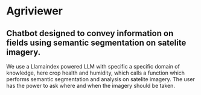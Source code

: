 # Agriviewer 

## Chatbot designed to convey information on fields using semantic segmentation on satelite imagery. 

We use a Llamaindex powered LLM with specific a specific domain of knowledge, here crop health and humidity, which calls a function which performs semantic segmentation and analysis on satelite imagery. The user has the power to ask where and when the imagery should be taken. 
